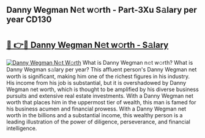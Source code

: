 ## Danny Wegman N𝚎t w𝚘rth - Part-3Xu S𝚊lary per year CD130

# <h2><a href="http://gc4kmjy.nevu.top/?p=Danny+Wegman">🔗 👉🔴 Danny Wegman N𝚎t w𝚘rth - S𝚊lary</a></h2>

[![Danny Wegman N𝚎t W𝚘rth](https://i.imgur.com/Oavwk0R.jpeg)](http://gc4kmjy.nevu.top/?p=Danny+Wegman)
What is Danny Wegman n𝚎t w𝚘rth? What is Danny Wegman s𝚊lary per year?
This affluent person's Danny Wegman net worth is significant, making him one of the richest figures in his industry. His income from his job is substantial, but it is overshadowed by Danny Wegman net worth, which is thought to be amplified by his diverse business pursuits and extensive real estate investments. With a Danny Wegman net worth that places him in the uppermost tier of wealth, this man is famed for his business acumen and financial prowess. With a Danny Wegman net worth in the billions and a substantial income, this wealthy person is a leading illustration of the power of diligence, perseverance, and financial intelligence.
